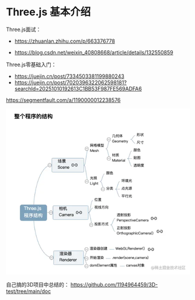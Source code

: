 # Three.js 基本介绍

Three.js面试：
* https://zhuanlan.zhihu.com/p/663376778

* https://blog.csdn.net/weixin_40808668/article/details/132550859


Three.js零基础入门：
* https://juejin.cn/post/7334503381199880243
* https://juejin.cn/post/7020396322062598181?searchId=20251010192613C1BB53F987FE569ADFA6

https://segmentfault.com/a/1190000012238576

![Three.js基本知识](./icon/three.js.webp)

自己搞的3D项目中总结的：
https://github.com/1194964459/3D-test/tree/main/doc

